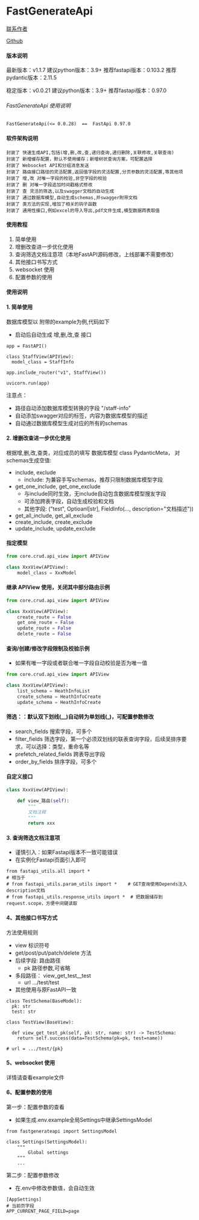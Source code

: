 
# FastGenerateApi

[联系作者](https://github.com/ShiLiangAPI)

[Github](https://github.com/ShiLiangAPI)

#### 版本说明
最新版本：v1.1.7
建议python版本：3.9+
推荐fastapi版本：0.103.2
推荐pydantic版本：2.11.5

稳定版本：v0.0.21
建议python版本：3.9+
推荐fastapi版本：0.97.0



###### FastGenerateApi 使用说明
```text
FastGenerateApi(<= 0.0.28)  ==  FastApi 0.97.0
```
#### 软件架构说明

```text
封装了 快速生成API,包括(增,删,改,查,递归查询,递归删除,关联修改,关联查询)
封装了 新增缓存配置，默认不使用缓存；新增树状查询方案，可配置选择
封装了 Websocket API和分组消息发送
封装了 路由接口路径的灵活配置,返回值字段的灵活配置,分页参数的灵活配置,等其他项
封装了 增,改 对唯一字段的校验,非空字段的校验
封装了 删 对唯一字段追加时间戳格式修改
封装了 查 灵活的筛选,以及swagger文档的自动生成
封装了 通过数据库模型,自动生成schemas,并swagger附带文档
封装了 类方法的实现,增加了相关的钩子函数
封装了 通用性接口,例如excel的导入导出,pdf文件生成,模型数据跨表取值
```

#### 使用教程

1.  简单使用
2.  增删改查进一步优化使用
3.  查询筛选文档注意项（本地FastAPI源码修改，上线部署不需要修改）
4.  其他接口书写方式
5.  websocket 使用
6.  配置参数的使用

#### 使用说明

#### 1. 简单使用

数据库模型以 附带的example为例,代码如下
- 启动后自动生成 增,删,改,查 接口
```
app = FastAPI()

class StaffView(APIView):
  model_class = StaffInfo

app.include_router("v1", StaffView())

uvicorn.run(app)
```
注意点：
- 路径自动添加数据库模型转换的字段 "/staff-info"
- 自动添加swagger对应的标签，内容为数据库模型的描述
- 自动通过数据库模型生成对应的所有的schemas

#### 2. 增删改查进一步优化使用
根据增,删,改,查类，对应成员的填写
数据库模型 class PydanticMeta， 对schemas生成空值:
- include, exclude
  - include: 为兼容手写schemas，推荐只限制数据库模型字段
- get_one_include, get_one_exclude
  - 与include同时生效，无include自动包含数据库模型搜友字段
  - 可添加跨表字段，自动生成校验和文档
  - 其他字段: ("test", Optioanl[str], FieldInfo(..., description="文档描述"))
- get_all_include, get_all_exclude
- create_include, create_exclude
- update_include, update_exclude

#### 指定模型
```python
from core.crud.api_view import APIView

class XxxView(APIView):
    model_class = XxxModel
```

#### 继承 APIView 使用，关闭其中部分路由示例
```python
from core.crud.api_view import APIView

class XxxView(APIView):
    create_route = False
    get_one_route = False
    update_route = False
    delete_route = False
```
#### 查询/创建/修改字段限制及校验示例
- 如果有唯一字段或者联合唯一字段自动校验是否为唯一值
```python
from core.crud.api_view import APIView

class XxxView(APIView):
    list_schema = HeathInfoList
    create_schema = HeathInfoCreate
    update_schema = HeathInfoCreate
```
#### 筛选：：默认双下划线(__)自动转为单划线(_)，可配置参数修改
- search_fields 搜索字段，可多个
- filter_fields 筛选字段，第一个必须双划线的联表查询字段，后续吴排序要求，可以选择：类型，重命名等
- prefetch_related_fields  跨表导出字段
- order_by_fields 排序字段，可多个
#### 自定义接口
```python
class XxxView(APIView):

    def view_路由(self):
        """
        文档注释
        """
        return xxx
```


#### 3. 查询筛选文档注意项
- 谨慎引入：如果Fastapi版本不一致可能错误
- 在实例化Fastapi页面引入即可
```
from fastapi_utils.all import *
# 相当于
# from fastapi_utils.param_utils import *    # GET查询使用Depends注入description文档
# from fastapi_utils.response_utils import *  # 把数据储存到request.scope，方便中间键读取
```

#### 4、其他接口书写方式
方法使用规则
- view 标识符号
- get/post/put/patch/delete 方法
- 后续字段: 路由路径
    - pk 路径参数,可省略
- 多段路径： view_get_test__test
    - url .../test/test
- 其他使用与原FastAPI一致
```
class TestSchema(BaseModel):
  pk: str
  test: str

class TestView(BaseView):

  def view_get_test_pk(self, pk: str, name: str) -> TestSchema:
    return self.success(data=TestSchema(pk=pk, test=name))

# url = .../test/{pk}
```

#### 5、websocket 使用
详情请查看example文件

#### 6、配置参数的使用
第一步：配置参数的查看
- 如果生成.env.example全局Settings中继承SettingsModel
```
from fastgenerateapi import SettingsModel

class Settings(SettingsModel):
    """
        Global settings
    """
    ...
```
第二步：配置参数修改
- 在.env中修改参数值，会自动生效
```
[AppSettings]
# 当前页字段
APP_CURRENT_PAGE_FIELD=page
```





















